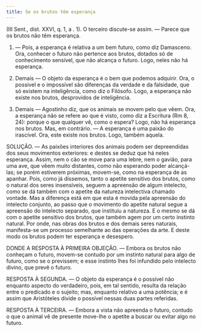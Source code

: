 ```yaml
---
title: Se os brutos têm esperança
---
```


(III Sent., dist. XXVI, q. 1, a . 1).
  O terceiro discute-se assim. — Parece que os brutos não têm esperança.  

1. — Pois, a esperança é relativa a um bem futuro, como diz Damasceno. Ora, conhecer o futuro não pertence aos brutos, dotados só de conhecimento sensível, que não alcança o futuro. Logo, neles não há esperança.  

2. Demais — O objeto da esperança é o bem que podemos adquirir. Ora, o possível e o impossível são diferenças da verdade e da falsidade, que só existem na inteligência, como diz o Filósofo. Logo, a esperança não existe nos brutos, desprovidos de inteligência.  

3. Demais — Agostinho diz, que os animais se movem pelo que vêem. Ora, a esperança não se refere ao que é visto, como diz a Escritura (Rm 8, 24): porque o que qualquer vê, como o espera? Logo, não há esperança nos brutos.  Mas, em contrário. — A esperança é uma paixão do irascível. Ora, este existe nos brutos. Logo, também aquela.  

SOLUÇÃO. — As paixões interiores dos animais podem ser depreendidas dos seus movimentos exteriores: e destes se deduz que há neles esperança. Assim, nem o cão se move para uma lebre, nem o gavião, para uma ave, que vêem muito distantes, como não esperando poder alcançá-las; se porém estiverem próximas, movem-se, como na esperança de as apanhar. Pois, como já dissemos, tanto o apetite sensitivo dos brutos, como o natural dos seres insensíveis, seguem a apreensão de algum intelecto, como se dá também com o apetite da natureza intelectiva chamado vontade. Mas a diferença está em que esta é movida pela apreensão do intelecto conjunto, ao passo que o movimento do apetite natural segue a apreensão do intelecto separado, que instituiu a natureza. E o mesmo se dá com o apetite sensitivo dos brutos, que também agem por um certo instinto natural. Por onde, nas obras dos brutos e dos demais seres naturais, manifesta-se um processo semelhante ao das operações da arte. E deste modo os brutos podem ter esperança e desespero.  

DONDE A RESPOSTA À PRIMEIRA OBJEÇÃO. — Embora os brutos não conheçam o futuro, movem-se contudo por um instinto natural para algo de futuro, como se o previssem; e esse instinto lhes foi infundido pelo intelecto divino, que prevê o futuro. 

RESPOSTA À SEGUNDA. — O objeto da esperança é o possível não enquanto aspecto do verdadeiro, pois, em tal sentido, resulta da relação entre o predicado e o sujeito; mas, enquanto relativo a uma potência; e é assim que Aristóteles divide o possível nessas duas partes referidas.  

RESPOSTA À TERCEIRA. — Embora a vista não apreenda o futuro, contudo o que o animal vê de presente move-lhe o apetite a buscar ou evitar algo no futuro.